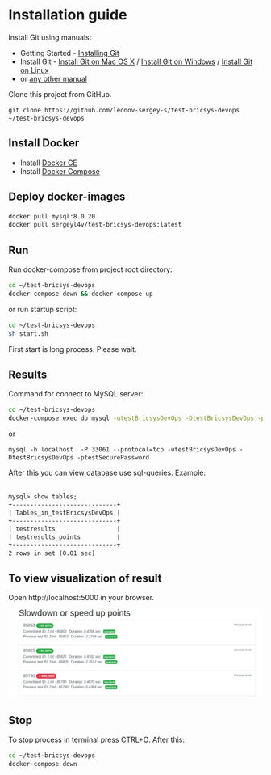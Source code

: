 # Installation guide

Install Git using manuals:

- Getting Started - [Installing Git](https://git-scm.com/book/en/v2/Getting-Started-Installing-Git)
- Install Git - [Install Git on Mac OS X](https://www.atlassian.com/git/tutorials/install-git#mac-os-x) / [Install Git on Windows](https://www.atlassian.com/git/tutorials/install-git#windows) / [Install Git on Linux](https://www.atlassian.com/git/tutorials/install-git#linux)
- or [any other manual](https://www.google.com/search?q=install+git)

Clone this project from GitHub.

```
git clone https://github.com/leonov-sergey-s/test-bricsys-devops ~/test-bricsys-devops
```

## Install Docker

- Install [Docker CE](https://docs.docker.com/install/)
- Install [Docker Compose](https://docs.docker.com/compose/install/)

## Deploy docker-images

```bash
docker pull mysql:8.0.20
docker pull sergeyl4v/test-bricsys-devops:latest
```
## Run

Run docker-compose from project root directory:

```bash
cd ~/test-bricsys-devops
docker-compose down && docker-compose up
```

or run startup script:

```bash
cd ~/test-bricsys-devops
sh start.sh
```

First start is long process. Please wait.

## Results

Command for connect to MySQL server:

```bash
cd ~/test-bricsys-devops
docker-compose exec db mysql -utestBricsysDevOps -DtestBricsysDevOps -ptestSecurePassword
```
or 
 
```
mysql -h localhost  -P 33061 --protocol=tcp -utestBricsysDevOps -DtestBricsysDevOps -ptestSecurePassword
```

After this you can view database use sql-queries. Example:

```mysql

mysql> show tables;
+-----------------------------+
| Tables_in_testBricsysDevOps |
+-----------------------------+
| testresults                 |
| testresults_points          |
+-----------------------------+
2 rows in set (0.01 sec)

```


## To view visualization of result

Open http://localhost:5000 in your browser.

![localhost:5000](images/results_visualization.png)

## Stop 

To stop process in terminal press CTRL+C. 
After this:   

```bash
cd ~/test-bricsys-devops
docker-compose down
```

